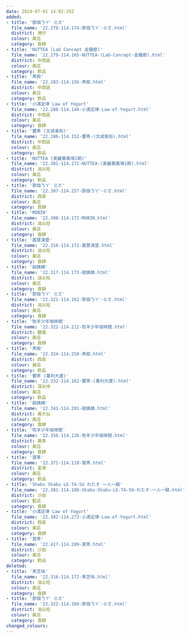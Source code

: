 ```yaml
---
date: 2024-07-01 14:02:29Z
added:
- title: '那個ㄋㄚˋ ㄍㄜ'
  file_name: '22.278-114.174-那個ㄋㄚˋ-ㄍㄜ.html'
  district: 灣仔
  colour: 黃店
  category: 食肆
- title: 'NUTTEA (Lab Concept 金鐘廊)'
  file_name: '22.279-114.165-NUTTEA-(Lab-Concept-金鐘廊).html'
  district: 中西區
  colour: 黃店
  category: 飲品
- title: '茶痴'
  file_name: '22.283-114.156-茶痴.html'
  district: 中西區
  colour: 黃店
  category: 飲品
- title: '小滿定律 Law of Yogurt'
  file_name: '22.286-114.144-小滿定律-Law-of-Yogurt.html'
  district: 中西區
  colour: 黃店
  category: 食肆
- title: '響茶 (文咸東街)'
  file_name: '22.286-114.152-響茶-(文咸東街).html'
  district: 中西區
  colour: 黃店
  category: 飲品
- title: 'NUTTEA (美麗華廣場1期)'
  file_name: '22.301-114.172-NUTTEA-(美麗華廣場1期).html'
  district: 油尖旺
  colour: 黃店
  category: 飲品
- title: '那個ㄋㄚˋ ㄍㄜ'
  file_name: '22.307-114.257-那個ㄋㄚˋ-ㄍㄜ.html'
  district: 西貢
  colour: 黃店
  category: 食肆
- title: 'MOBIN'
  file_name: '22.308-114.172-MOBIN.html'
  district: 油尖旺
  colour: 黃店
  category: 食肆
- title: '嘉寶漢堡'
  file_name: '22.316-114.172-嘉寶漢堡.html'
  district: 油尖旺
  colour: 黃店
  category: 食肆
- title: '甜姨姨'
  file_name: '22.317-114.173-甜姨姨.html'
  district: 油尖旺
  colour: 黃店
  category: 食肆
- title: '那個ㄋㄚˋ ㄍㄜ'
  file_name: '22.321-114.162-那個ㄋㄚˋ-ㄍㄜ.html'
  district: 油尖旺
  colour: 黃店
  category: 食肆
- title: '牧羊少年咖啡館'
  file_name: '22.322-114.212-牧羊少年咖啡館.html'
  district: 觀塘
  colour: 黃店
  category: 食肆
- title: '茶痴'
  file_name: '22.324-114.258-茶痴.html'
  district: 西貢
  colour: 黃店
  category: 飲品
- title: '響茶 (萬利大廈)'
  file_name: '22.332-114.161-響茶-(萬利大廈).html'
  district: 深水埗
  colour: 黃店
  category: 飲品
- title: '甜姨姨'
  file_name: '22.341-114.201-甜姨姨.html'
  district: 黃大仙
  colour: 黃店
  category: 食肆
- title: '牧羊少年咖啡館'
  file_name: '22.356-114.126-牧羊少年咖啡館.html'
  district: 葵青
  colour: 黃店
  category: 食肆
- title: '賞茶'
  file_name: '22.371-114.119-賞茶.html'
  district: 荃灣
  colour: 黃店
  category: 飲品
- title: 'Shabu Shabu LE-TA-SU れたす 一人一鍋'
  file_name: '22.381-114.188-Shabu-Shabu-LE-TA-SU-れたす-一人一鍋.html'
  district: 沙田
  colour: 藍店
  category: 食肆
- title: '小滿定律 Law of Yogurt'
  file_name: '22.382-114.273-小滿定律-Law-of-Yogurt.html'
  district: 西貢
  colour: 黃店
  category: 食肆
- title: '賞茶'
  file_name: '22.417-114.209-賞茶.html'
  district: 沙田
  colour: 黃店
  category: 飲品
deleted:
- title: '茶芝味'
  file_name: '22.316-114.172-茶芝味.html'
  district: 油尖旺
  colour: 黃店
  category: 食肆
- title: '那個ㄋㄚˋ ㄍㄜ'
  file_name: '22.322-114.160-那個ㄋㄚˋ-ㄍㄜ.html'
  district: 油尖旺
  colour: 黃店
  category: 食肆
changed_colours:
---
```

